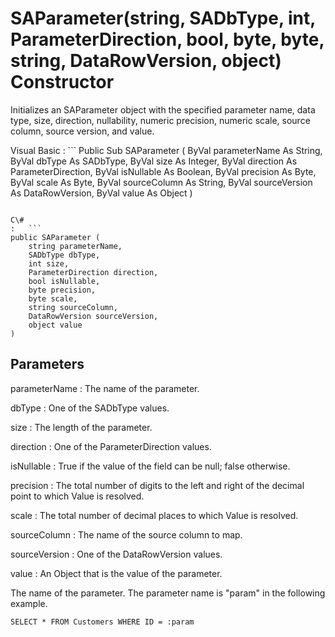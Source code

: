 <!-- loio3c1b75536c5f10148a2fdb78e6447611 -->

# SAParameter\(string, SADbType, int, ParameterDirection, bool, byte, byte, string, DataRowVersion, object\) Constructor

Initializes an SAParameter object with the specified parameter name, data type, size, direction, nullability, numeric precision, numeric scale, source column, source version, and value.



Visual Basic
:   ```
Public Sub SAParameter (
    ByVal parameterName As String,
    ByVal dbType As SADbType,
    ByVal size As Integer,
    ByVal direction As ParameterDirection,
    ByVal isNullable As Boolean,
    ByVal precision As Byte,
    ByVal scale As Byte,
    ByVal sourceColumn As String,
    ByVal sourceVersion As DataRowVersion,
    ByVal value As Object
)
```

C\#
:   ```
public SAParameter (
    string parameterName,
    SADbType dbType,
    int size,
    ParameterDirection direction,
    bool isNullable,
    byte precision,
    byte scale,
    string sourceColumn,
    DataRowVersion sourceVersion,
    object value
)
```



## Parameters

parameterName
:   The name of the parameter.

dbType
:   One of the SADbType values.

size
:   The length of the parameter.

direction
:   One of the ParameterDirection values.

isNullable
:   True if the value of the field can be null; false otherwise.

precision
:   The total number of digits to the left and right of the decimal point to which Value is resolved.

scale
:   The total number of decimal places to which Value is resolved.

sourceColumn
:   The name of the source column to map.

sourceVersion
:   One of the DataRowVersion values.

value
:   An Object that is the value of the parameter.



The name of the parameter. The parameter name is "param" in the following example.

```
SELECT * FROM Customers WHERE ID = :param
```

